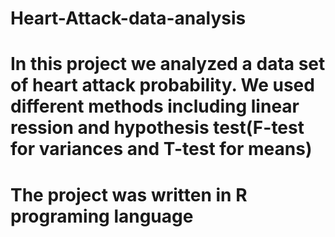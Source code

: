 # Heart-Attack-data-analysis
# In this project we analyzed a data set of heart attack probability. We used different methods including linear ression and hypothesis test(F-test for variances and T-test for means)
# The project was written in R programing language 
